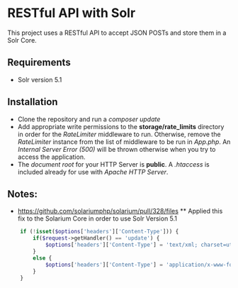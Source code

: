 # RESTful API with Solr
This project uses a RESTful API to accept JSON POSTs and store them in a Solr Core.

## Requirements
* Solr version 5.1

## Installation
* Clone the repository and run a _composer update_
* Add appropriate write permissions to the __storage/rate_limits__ directory in order for the _RateLimiter_ middleware to run.
Otherwise, remove the _RateLimiter_ instance from the list of middleware to be run in _App.php_. An _Internal Server Error (500)_ will be thrown otherwise when you try to access the application.
* The _document root_ for your HTTP Server is __public__. A _.htaccess_ is included already for use with _Apache HTTP Server_.

## Notes:
* https://github.com/solariumphp/solarium/pull/328/files
** Applied this fix to the Solarium Core in order to use Solr Version 5.1
```php
    if (!isset($options['headers']['Content-Type'])) {
        if($request->getHandler() == 'update') {
            $options['headers']['Content-Type'] = 'text/xml; charset=utf-8';
        }
        else {
            $options['headers']['Content-Type'] = 'application/x-www-form-urlencoded; charset=utf-8';
        }
    }
```
